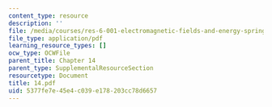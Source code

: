 ```yaml
---
content_type: resource
description: ''
file: /media/courses/res-6-001-electromagnetic-fields-and-energy-spring-2008/5377fe7e45e4c039e178203cc78d6657_14.pdf
file_type: application/pdf
learning_resource_types: []
ocw_type: OCWFile
parent_title: Chapter 14
parent_type: SupplementalResourceSection
resourcetype: Document
title: 14.pdf
uid: 5377fe7e-45e4-c039-e178-203cc78d6657
---
```

